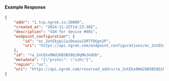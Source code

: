 <!-- Code generated for API Clients. DO NOT EDIT. -->

#### Example Response

```json
{
	"addr": "1.tcp.ngrok.io:20000",
	"created_at": "2024-11-15T14:23:38Z",
	"description": "SSH for device #001",
	"endpoint_configuration": {
		"id": "ec_2otEkypLCaiDoaiwJ2RTfDGgn2P",
		"uri": "https://api.ngrok.com/endpoint_configurations/ec_2otEkypLCaiDoaiwJ2RTfDGgn2P"
	},
	"id": "ra_2otEkx0Nd26B5B58QiMqMmJkdUb",
	"metadata": "{\"proto\": \"ssh\"}",
	"region": "us",
	"uri": "https://api.ngrok.com/reserved_addrs/ra_2otEkx0Nd26B5B58QiMqMmJkdUb"
}
```

